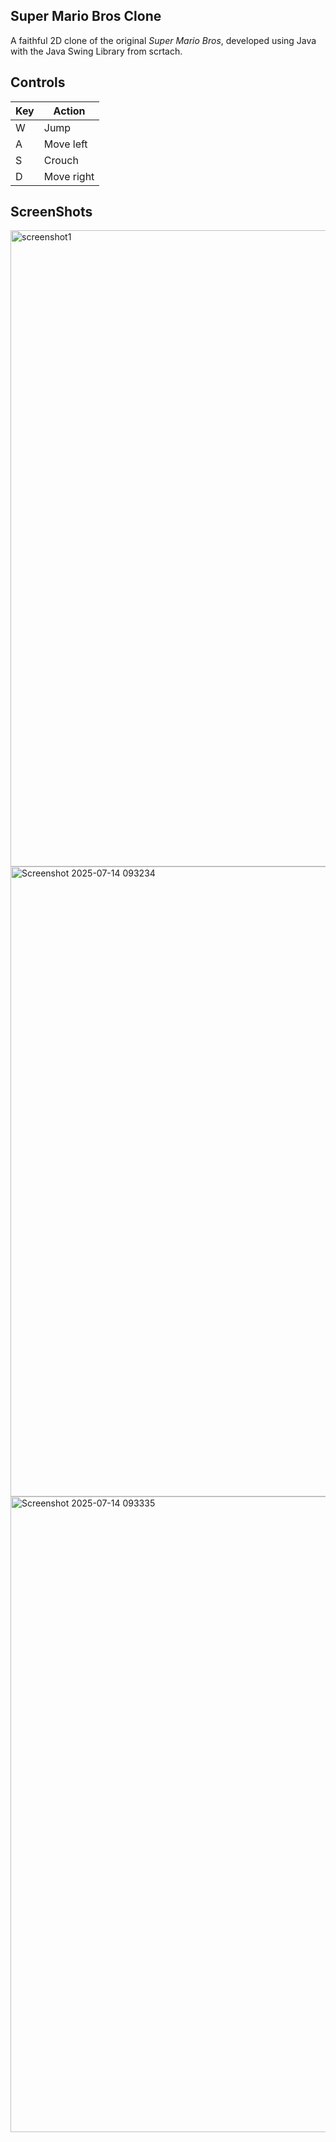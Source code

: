 **Super Mario Bros Clone**
---
A faithful 2D clone of the original *Super Mario Bros*, developed using Java with the Java Swing Library from scrtach. 

**Controls**
---
| Key       | Action          |
|-----------|-----------------|
|     W     | Jump            |
|     A     | Move left       |
|     S     | Crouch          |
|     D     | Move right      |

**ScreenShots**
---
<img width="1004" height="1018" alt="screenshot1" src="https://github.com/user-attachments/assets/47ec55a9-f75c-4f2b-aeb9-972dac530d3a" />
<img width="1009" height="1008" alt="Screenshot 2025-07-14 093234" src="https://github.com/user-attachments/assets/b4e886aa-6ef9-4807-8482-3b3d9d67ccb2" />
<img width="1007" height="1017" alt="Screenshot 2025-07-14 093335" src="https://github.com/user-attachments/assets/455a4227-d159-43e2-b36d-fc04622d72d7" />
